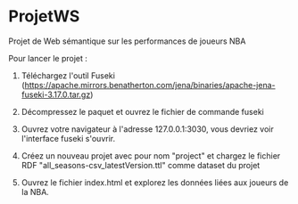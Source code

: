 # ProjetWS
Projet de Web sémantique sur les performances de joueurs NBA


Pour lancer le projet :
  1. Téléchargez l'outil Fuseki (https://apache.mirrors.benatherton.com/jena/binaries/apache-jena-fuseki-3.17.0.tar.gz)
  
  2. Décompressez le paquet et ouvrez le fichier de commande fuseki
  
  3. Ouvrez votre navigateur à l'adresse 127.0.0.1:3030, vous devriez voir l'interface fuseki s'ouvrir.
  
  4. Créez un nouveau projet avec pour nom "project" et chargez le fichier RDF "all_seasons-csv_latestVersion.ttl" comme dataset du projet
  
  5. Ouvrez le fichier index.html et explorez les données liées aux joueurs de la NBA.
